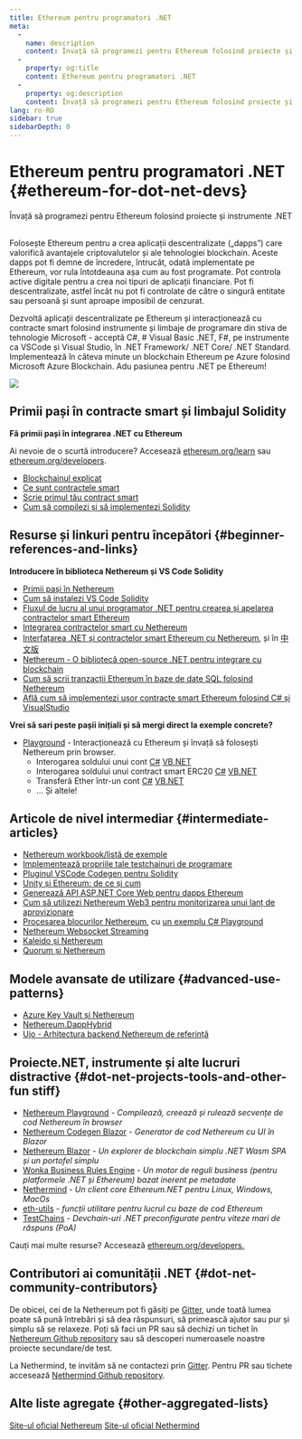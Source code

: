 ```yaml
---
title: Ethereum pentru programatori .NET
meta:
  - 
    name: description
    content: Învață să programezi pentru Ethereum folosind proiecte și instrumente .NET
  - 
    property: og:title
    content: Ethereum pentru programatori .NET
  - 
    property: og:description
    content: Învață să programezi pentru Ethereum folosind proiecte și instrumente .NET
lang: ro-RO
sidebar: true
sidebarDepth: 0
---
```


# Ethereum pentru programatori .NET {#ethereum-for-dot-net-devs}

<div class="featured">Învață să programezi pentru Ethereum folosind proiecte și instrumente .NET</div><br>

Folosește Ethereum pentru a crea aplicații descentralizate („dapps”) care valorifică avantajele criptovalutelor și ale tehnologiei blockchain. Aceste dapps pot fi demne de încredere, întrucât, odată implementate pe Ethereum, vor rula întotdeauna așa cum au fost programate. Pot controla active digitale pentru a crea noi tipuri de aplicații financiare. Pot fi descentralizate, astfel încât nu pot fi controlate de către o singură entitate sau persoană și sunt aproape imposibil de cenzurat.

Dezvoltă aplicații descentralizate pe Ethereum și interacționează cu contracte smart folosind instrumente și limbaje de programare din stiva de tehnologie Microsoft - acceptă C#, # Visual Basic .NET, F#, pe instrumente ca VSCode și Visual Studio, în .NET Framework/ .NET Core/ .NET Standard. Implementează în câteva minute un blockchain Ethereum pe Azure folosind Microsoft Azure Blockchain. Adu pasiunea pentru .NET pe Ethereum!


<img src="https://raw.githubusercontent.com/Nethereum/Nethereum/master/logos/logo192x192t.png" />

## Primii pași în contracte smart și limbajul Solidity

**Fă primii pași în integrarea .NET cu Ethereum**

Ai nevoie de o scurtă introducere? Accesează [ethereum.org/learn](/ro/learn/) sau [ethereum.org/developers](/ro/developers/).

- [Blockchainul explicat](https://kauri.io/article/d55684513211466da7f8cc03987607d5/blockchain-explained)
- [Ce sunt contractele smart](https://kauri.io/article/e4f66c6079e74a4a9b532148d3158188/ethereum-101-part-5-the-smart-contract)
- [Scrie primul tău contract smart](https://kauri.io/article/124b7db1d0cf4f47b414f8b13c9d66e2/remix-ide-your-first-smart-contract)
- [Cum să compilezi și să implementezi Solidity](https://kauri.io/article/973c5f54c4434bb1b0160cff8c695369/understanding-smart-contract-compilation-and-deployment)

## Resurse și linkuri pentru începători {#beginner-references-and-links}

**Introducere în biblioteca Nethereum și VS Code Solidity**

- [Primii pași în Nethereum](https://docs.nethereum.com/en/latest/getting-started/)
- [Cum să instalezi VS Code Solidity](https://marketplace.visualstudio.com/items?itemName=JuanBlanco.solidity)
- [Fluxul de lucru al unui programator .NET pentru crearea și apelarea contractelor smart Ethereum](https://medium.com/coinmonks/a-net-developers-workflow-for-creating-and-calling-ethereum-smart-contracts-44714f191db2)
- [Integrarea contractelor smart cu Nethereum](https://kauri.io/article/b54334b0695342c1bbe161c4c4467b50/smart-contracts-integration-with-nethereum)
- [Interfațarea .NET și contractelor smart Ethereum cu Nethereum](https://medium.com/my-blockchain-development-daily-journey/interfacing-net-and-ethereum-blockchain-smart-contracts-with-nethereum-2fa3729ac933), și în [中文版](https://medium.com/my-blockchain-development-daily-journey/%E4%BD%BF%E7%94%A8nethereum%E9%80%A3%E6%8E%A5-net%E5%92%8C%E4%BB%A5%E5%A4%AA%E7%B6%B2%E5%8D%80%E5%A1%8A%E9%8F%88%E6%99%BA%E8%83%BD%E5%90%88%E7%B4%84-4a96d35ad1e1)
- [Nethereum - O bibliotecă open-source .NET pentru integrare cu blockchain](https://kauri.io/article/d15dfd4903f149cdb84b3ce666103b52/v1/nethereum-an-open-source-.net-integration-library-for-blockchain)
- [Cum să scrii tranzacții Ethereum în baze de date SQL folosind Nethereum](https://medium.com/coinmonks/writing-ethereum-transactions-to-sql-database-using-nethereum-fd94e0e4fa36)
- [Află cum să implementezi ușor contracte smart Ethereum folosind C# și VisualStudio](https://koukia.ca/deploy-ethereum-smart-contracts-using-c-and-visualstudio-5be188ae928c) <br>

**Vrei să sari peste pașii inițiali și să mergi direct la exemple concrete?**
- [Playground](http://playground.nethereum.com/) - Interacționează cu Ethereum și învață să folosești Nethereum prin browser.
  - Interogarea soldului unui cont [C#](http://playground.nethereum.com/csharp/id/1001) [VB.NET](http://playground.nethereum.com/vb/id/2001)
  - Interogarea soldului unui contract smart ERC20 [C#](http://playground.nethereum.com/csharp/id/1005) [VB.NET](http://playground.nethereum.com/vb/id/2004)
  - Transferă Ether într-un cont [C#](http://playground.nethereum.com/csharp/id/1003) [VB.NET](http://playground.nethereum.com/vb/id/2003)
  - ... Și altele!


## Articole de nivel intermediar {#intermediate-articles}

- [Nethereum workbook/listă de exemple](http://docs.nethereum.com/en/latest/Nethereum.Workbooks/docs/)
- [Implementează propriile tale testchainuri de programare](https://github.com/Nethereum/Testchains)
- [Pluginul VSCode Codegen pentru Solidity](https://docs.nethereum.com/en/latest/nethereum-codegen-vscodesolidity/)
- [Unity și Ethereum: de ce și cum](https://www.raywenderlich.com/5509-unity-and-ethereum-why-and-how)
- [Generează API ASP.NET Core Web pentru dapps Ethereum](https://tech-mint.com/create-asp-net-core-web-api-for-ethereum-dapps/)
- [Cum să utilizezi Nethereum Web3 pentru monitorizarea unui lanț de aprovizionare](http://blog.pomiager.com/post/using-nethereum-web3-to-implement-a-supply-chain-traking-system4)
- [Procesarea blocurilor Nethereum](https://nethereum.readthedocs.io/en/latest/nethereum-block-processing-detail/), cu [un exemplu C# Playground](http://playground.nethereum.com/csharp/id/1025)
- [Nethereum Websocket Streaming](https://nethereum.readthedocs.io/en/latest/nethereum-subscriptions-streaming/)
- [Kaleido și Nethereum](https://kaleido.io/kaleido-and-nethereum/)
- [Quorum și Nethereum](https://github.com/Nethereum/Nethereum/blob/master/src/Nethereum.Quorum/README.md)


## Modele avansate de utilizare {#advanced-use-patterns}

- [Azure Key Vault și Nethereum](https://github.com/Azure-Samples/bc-community-samples/tree/master/akv-nethereum)
- [Nethereum.DappHybrid](https://github.com/Nethereum/Nethereum.DappHybrid)
- [Ujo - Arhitectura backend Nethereum de referință](https://docs.nethereum.com/en/latest/nethereum-ujo-backend-sample/)

## Proiecte.NET, instrumente și alte lucruri distractive {#dot-net-projects-tools-and-other-fun stiff}

- [Nethereum Playground](http://playground.nethereum.com/) - *Compilează, creează și rulează secvențe de cod Nethereum în browser*
- [Nethereum Codegen Blazor](https://github.com/Nethereum/Nethereum.CodeGen.Blazor) - *Generator de cod Nethereum cu UI în Blazor*
- [Nethereum Blazor](https://github.com/Nethereum/NethereumBlazor) - *Un explorer de blockchain simplu .NET Wasm SPA și un portofel simplu*
- [Wonka Business Rules Engine](https://docs.nethereum.com/en/latest/wonka/) - *Un motor de reguli business (pentru platformele .NET și Ethereum) bazat inerent pe metadate*
- [Nethermind](https://github.com/NethermindEth/nethermind) - *Un client core Ethereum.NET pentru Linux, Windows, MacOs*
- [eth-utils](https://github.com/ethereum/eth-utils/) - *funcții utilitare pentru lucrul cu baze de cod Ethereum*
- [TestChains](https://github.com/Nethereum/TestChains) - *Devchain-uri .NET preconfigurate pentru viteze mari de răspuns (PoA)*

Cauți mai multe resurse? Accesează [ethereum.org/developers.](/ro/developers/)

## Contributori ai comunității .NET {#dot-net-community-contributors}

De obicei, cei de la Nethereum pot fi găsiți pe [Gitter](https://gitter.im/Nethereum/Nethereum), unde toată lumea poate să pună întrebări și să dea răspunsuri, să primească ajutor sau pur și simplu să se relaxeze. Poți să faci un PR sau să dechizi un tichet în [Nethereum Github repository](https://github.com/Nethereum) sau să descoperi numeroasele noastre proiecte secundare/de test.

La Nethermind, te invităm să ne contactezi prin [Gitter](https://gitter.im/nethermindeth/nethermind). Pentru PR sau tichete accesează [Nethermind Github repository](https://github.com/NethermindEth/nethermind).


## Alte liste agregate {#other-aggregated-lists}

[Site-ul oficial Nethereum](https://nethereum.com/) [Site-ul oficial Nethermind](https://nethermind.io/)